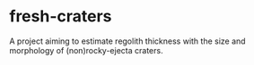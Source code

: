 # fresh-craters
A project aiming to estimate regolith thickness with the size and morphology of (non)rocky-ejecta craters.
